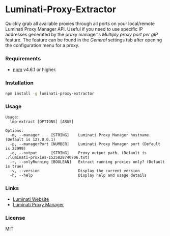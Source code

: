 # Luminati-Proxy-Extractor

Quickly grab all available proxies through all ports on your local/remote Luminati Proxy Manager API.
Useful if you need to use specific IP addresses generated by the proxy manager's *Multiply proxy port per gIP* feature.
The feature can be found in the *General* settings tab after opening the configuration menu for a proxy.

### Requirements
- [npm](https://www.npmjs.com/get-npm) v4.6.1 or higher.


### Installation
```bash
npm install -g luminati-proxy-extractor
```

### Usage
```
Usage:
  lmp-extract [OPTIONS] [ARGS]

Options:
  -m, --manager     [STRING]    Luminati Proxy Manager hostname. (Default is 127.0.0.1)
  -p, --managerPort [NUMBER]    Luminati Proxy Manager port (Default is 22999)
  -o, --output      [STRING]    Proxy output path. (Default is ./luminati-proxies-1525828740706.txt)
  -r, --onlyRunning [BOOLEAN]   Extract running proxies only? (Default is true)
  -v, --version                 Display the current version
  -h, --help                    Display help and usage details
```

### Links
- [Luminati Website](https://luminati.io)
- [Luminati Proxy Manager](https://github.com/luminati-io/luminati-proxy)

### License
MIT
